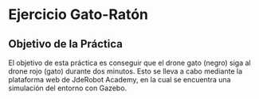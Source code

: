 # Ejercicio Gato-Ratón

## Objetivo de la Práctica
El objetivo de esta práctica es conseguir que el drone gato (negro) siga al drone rojo (gato) durante dos minutos. Esto se lleva a cabo mediante la plataforma web de JdeRobot Academy, en la cual se encuentra una simulación del entorno con Gazebo.
